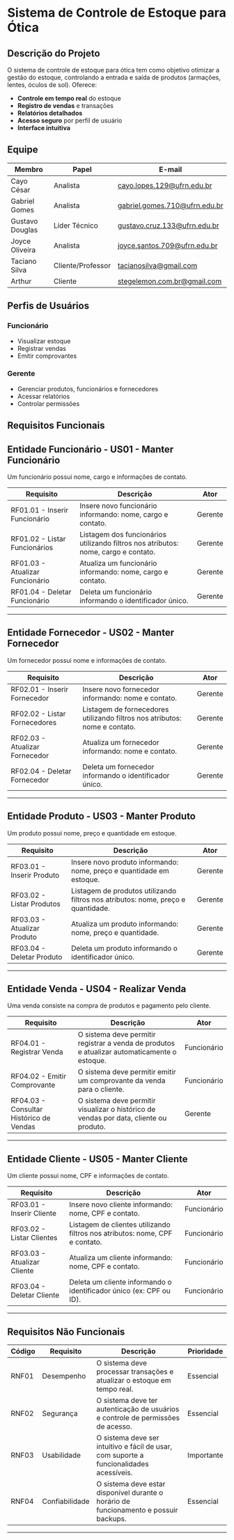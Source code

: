 # Sistema de Controle de Estoque para Ótica  

## Descrição do Projeto  
O sistema de controle de estoque para ótica tem como objetivo otimizar a gestão do estoque, controlando a entrada e saída de produtos (armações, lentes, óculos de sol). Oferece:  

- **Controle em tempo real** do estoque  
- **Registro de vendas** e transações  
- **Relatórios detalhados**  
- **Acesso seguro** por perfil de usuário  
- **Interface intuitiva**  

## Equipe  

| Membro            | Papel                   | E-mail                          |
|-------------------|-------------------------|---------------------------------|
| Cayo César        | Analista                | cayo.lopes.129@ufrn.edu.br      |
| Gabriel Gomes     | Analista                | gabriel.gomes.710@ufrn.edu.br   |
| Gustavo Douglas   | Líder Técnico           | gustavo.cruz.133@ufrn.edu.br    |
| Joyce Oliveira    | Analista                | joyce.santos.709@ufrn.edu.br    |
| Taciano Silva     | Cliente/Professor       | tacianosilva@gmail.com          |
| Arthur            | Cliente                 | stegelemon.com.br@gmail.com     |

## Perfis de Usuários  

### Funcionário  
- Visualizar estoque  
- Registrar vendas  
- Emitir comprovantes  

### Gerente  
- Gerenciar produtos, funcionários e fornecedores  
- Acessar relatórios  
- Controlar permissões  

## Requisitos Funcionais

## Entidade Funcionário - US01 - Manter Funcionário

Um funcionário possui nome, cargo e informações de contato.

| Requisito  | Descrição                                                                                          | Ator          |
|------------|----------------------------------------------------------------------------------------------------|--------------|
| RF01.01 - Inserir Funcionário | Insere novo funcionário informando: nome, cargo e contato.                           | Gerente      |
| RF01.02 - Listar Funcionários | Listagem dos funcionários utilizando filtros nos atributos: nome, cargo e contato. | Gerente      |
| RF01.03 - Atualizar Funcionário | Atualiza um funcionário informando: nome, cargo e contato.                         | Gerente      |
| RF01.04 - Deletar Funcionário | Deleta um funcionário informando o identificador único.                           | Gerente      |

---

## Entidade Fornecedor - US02 - Manter Fornecedor

Um fornecedor possui nome e informações de contato.

| Requisito  | Descrição                                                                                   | Ator          |
|------------|---------------------------------------------------------------------------------------------|--------------|
| RF02.01 - Inserir Fornecedor | Insere novo fornecedor informando: nome e contato.                           | Gerente      |
| RF02.02 - Listar Fornecedores | Listagem de fornecedores utilizando filtros nos atributos: nome e contato.    | Gerente      |
| RF02.03 - Atualizar Fornecedor | Atualiza um fornecedor informando: nome e contato.                          | Gerente      |
| RF02.04 - Deletar Fornecedor | Deleta um fornecedor informando o identificador único.                      | Gerente      |

---

## Entidade Produto - US03 - Manter Produto

Um produto possui nome, preço e quantidade em estoque.

| Requisito  | Descrição                                                                                           | Ator          |
|------------|-----------------------------------------------------------------------------------------------------|--------------|
| RF03.01 - Inserir Produto | Insere novo produto informando: nome, preço e quantidade em estoque.                    | Gerente      |
| RF03.02 - Listar Produtos | Listagem de produtos utilizando filtros nos atributos: nome, preço e quantidade.       | Gerente      |
| RF03.03 - Atualizar Produto | Atualiza um produto informando: nome, preço e quantidade.                            | Gerente      |
| RF03.04 - Deletar Produto | Deleta um produto informando o identificador único.                                  | Gerente      |

---

## Entidade Venda - US04 - Realizar Venda

Uma venda consiste na compra de produtos e pagamento pelo cliente.

| Requisito  | Descrição                                                                                           | Ator          |
|------------|-----------------------------------------------------------------------------------------------------|--------------|
| RF04.01 - Registrar Venda | O sistema deve permitir registrar a venda de produtos e atualizar automaticamente o estoque. | Funcionário  |
| RF04.02 - Emitir Comprovante | O sistema deve permitir emitir um comprovante da venda para o cliente.              | Funcionário  |
| RF04.03 - Consultar Histórico de Vendas | O sistema deve permitir visualizar o histórico de vendas por data, cliente ou produto. | Gerente      |

---

## Entidade Cliente - US05 - Manter Cliente

Um cliente possui nome, CPF e informações de contato.

| Requisito                   | Descrição                                                                   | Ator    |
| --------------------------- | --------------------------------------------------------------------------- | ------- |
| RF03.01 - Inserir Cliente   | Insere novo cliente informando: nome, CPF e contato.                        | Funcionário |
| RF03.02 - Listar Clientes   | Listagem de clientes utilizando filtros nos atributos: nome, CPF e contato. | Funcionário |
| RF03.03 - Atualizar Cliente | Atualiza um cliente informando: nome, CPF e contato.                        | Funcionário |
| RF03.04 - Deletar Cliente   | Deleta um cliente informando o identificador único (ex: CPF ou ID).         | Funcionário |

---

## Requisitos Não Funcionais

| Código  | Requisito       | Descrição                                                                                 | Prioridade   |
|---------|----------------|-------------------------------------------------------------------------------------------|--------------|
| RNF01   | Desempenho     | O sistema deve processar transações e atualizar o estoque em tempo real.                  | Essencial    |
| RNF02   | Segurança      | O sistema deve ter autenticação de usuários e controle de permissões de acesso.           | Essencial    |
| RNF03   | Usabilidade    | O sistema deve ser intuitivo e fácil de usar, com suporte a funcionalidades acessíveis.  | Importante   |
| RNF04   | Confiabilidade | O sistema deve estar disponível durante o horário de funcionamento e possuir backups.     | Essencial    |

---

